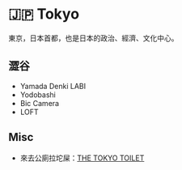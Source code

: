 # 🇯🇵 Tokyo

東京，日本首都，也是日本的政治、經濟、文化中心。

## 澀谷

- Yamada Denki LABI
- Yodobashi
- Bic Camera
- LOFT

## Misc

- 來去公廁拉坨屎：[THE TOKYO TOILET](https://tokyotoilet.jp)
